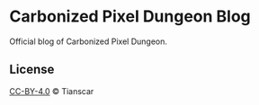 # Carbonized Pixel Dungeon Blog
Official blog of Carbonized Pixel Dungeon.

## License
[CC-BY-4.0](https://github.com/Tianscar/carbonized-pixel-dungeon-blog/blob/gh-pages/LICENSE) © Tianscar
